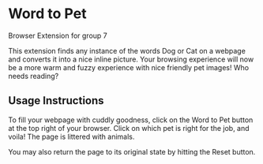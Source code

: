 # Word to Pet
Browser Extension for group 7


This extension finds any instance of the words Dog or Cat on a webpage and converts it into a nice inline picture. Your browsing experience will now be a more warm and fuzzy experience with nice friendly pet images! Who needs reading?

## Usage Instructions
To fill your webpage with cuddly goodness, click on the Word to Pet button at the top right of your browser. Click on which pet is right for the job, and voila! The page is littered with animals.

You may also return the page to its original state by hitting the Reset button.
